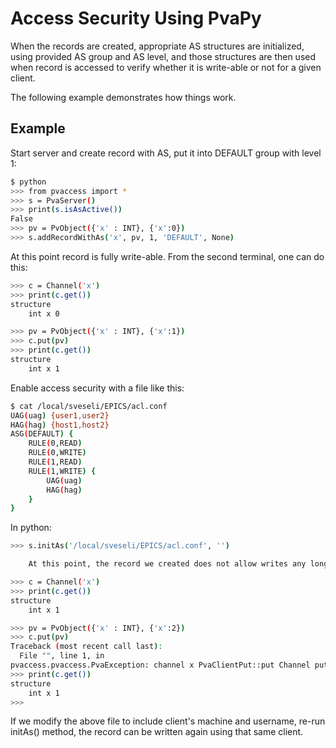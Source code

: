 # Access Security Using PvaPy

When the records are created, appropriate AS structures are initialized, 
using provided AS group and AS level, and those structures are then used when 
record is accessed to verify whether it is write-able or not for a given client.

The following example demonstrates how things work.

## Example

Start server and create record with AS, put it into DEFAULT group with level 1:

```sh
$ python
>>> from pvaccess import *
>>> s = PvaServer()
>>> print(s.isAsActive())
False
>>> pv = PvObject({'x' : INT}, {'x':0})
>>> s.addRecordWithAs('x', pv, 1, 'DEFAULT', None)
```

At this point record is fully write-able. From the second terminal, one can 
do this:

```sh
>>> c = Channel('x')
>>> print(c.get())
structure 
    int x 0

>>> pv = PvObject({'x' : INT}, {'x':1})
>>> c.put(pv)
>>> print(c.get())
structure 
    int x 1
```

Enable access security with a file like this:


```sh
$ cat /local/sveseli/EPICS/acl.conf
UAG(uag) {user1,user2}
HAG(hag) {host1,host2}
ASG(DEFAULT) {
    RULE(0,READ)
    RULE(0,WRITE) 
    RULE(1,READ)
    RULE(1,WRITE) {
        UAG(uag)
        HAG(hag)
    }
}
```

In python:

```sh
>>> s.initAs('/local/sveseli/EPICS/acl.conf', '')

    At this point, the record we created does not allow writes any longer:

>>> c = Channel('x')
>>> print(c.get())
structure 
    int x 1

>>> pv = PvObject({'x' : INT}, {'x':2})
>>> c.put(pv)
Traceback (most recent call last):
  File "", line 1, in 
pvaccess.pvaccess.PvaException: channel x PvaClientPut::put Channel put is not allowed
>>> print(c.get())
structure 
    int x 1
>>>
```

If we modify the above file to include client's machine and username, re-run initAs() method, the record can be written again using that same client.

